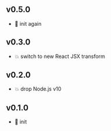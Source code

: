 ## v0.5.0

* 🐣 init again

## v0.3.0

* 💥 switch to new React JSX transform

## v0.2.0

* 💥 drop Node.js v10

## v0.1.0

* 🐣 init
